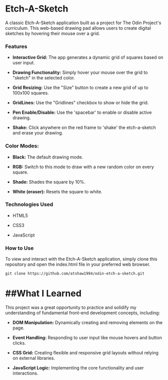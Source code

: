 # Etch-A-Sketch
A classic Etch-A-Sketch application built as a project for The Odin Project's curriculum. This web-based drawing pad allows users to create digital sketches by hovering their mouse over a grid.

### Features

* **Interactive Grid:** The app generates a dynamic grid of squares based on user input.

* **Drawing Functionality:** Simply hover your mouse over the grid to "sketch" in the selected color.

* **Grid Resizing:** Use the "Size" button to create a new grid of up to 100x100 squares.

* **GridLines:** Use the "Gridlines" checkbox to show or hide the grid.

* **Pen Enable/Disable:** Use the 'spacebar' to enable or disable active drawing.

* **Shake:** Click anywhere on the red frame to 'shake' the etch-a-sketch and erase your drawing.

### Color Modes:

* **Black:** The default drawing mode.

* **RGB:** Switch to this mode to draw with a new random color on every square.

* **Shade:** Shades the square by 10%.

* **White (eraser):** Resets the square to white.

### Technologies Used

* HTML5

* CSS3

* JavaScript

### How to Use
To view and interact with the Etch-A-Sketch application, simply clone this repository and open the index.html file in your preferred web browser.

```
git clone https://github.com/atshaw1994/odin-etch-a-sketch.git
```

# ##What I Learned
This project was a great opportunity to practice and solidify my understanding of fundamental front-end development concepts, including:

* **DOM Manipulation:** Dynamically creating and removing elements on the page.

* **Event Handling:** Responding to user input like mouse hovers and button clicks.

* **CSS Grid:** Creating flexible and responsive grid layouts without relying on external libraries.

* **JavaScript Logic:** Implementing the core functionality and user interactions.